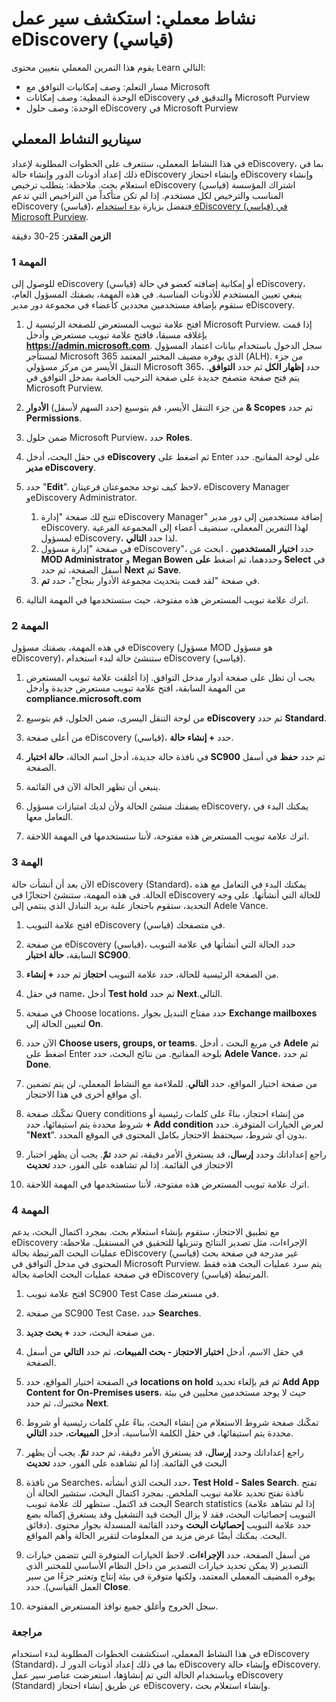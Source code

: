 <!---
---
تمرين معملي: العنوان: "استكشاف سير عمل eDiscovery (القياسي)" مسار التعلم/الوحدة النمطية/الوحدة: "مسار التعلم: وصف إمكانات توافق Microsoft؛ الوحدة النمطية 5: وصف إمكانات eDiscovery والتدقيق الخاصة بـ Microsoft Purview؛ الوحدة 2: وصف حلول eDiscovery في Microsoft 365'
---
--->

# نشاط معملي: استكشف سير عمل eDiscovery (قياسي)

يقوم هذا التمرين المعملي بتعيين محتوى Learn التالي:

- مسار التعلم: وصف إمكانيات التوافق مع Microsoft
- الوحدة النمطية: وصف إمكانات eDiscovery والتدقيق في Microsoft Purview
- الوحدة: وصف حلول eDiscovery في Microsoft Purview

## سيناريو النشاط المعملي

في هذا النشاط المعملي، ستتعرف على الخطوات المطلوبة لإعداد eDiscovery، بما في ذلك إعداد أذونات الدور وإنشاء حالة eDiscovery وإنشاء احتجاز eDiscovery وإنشاء استعلام بحث.  ملاحظة:  يتطلب ترخيص eDiscovery (قياسي) اشتراك المؤسسة المناسب والترخيص لكل مستخدم. إذا لم تكن متأكداً من التراخيص التي تدعم eDiscovery (قياسي)، فتفضل بزيارة [بدء استخدام eDiscovery (قياسي) في Microsoft Purview](https://docs.microsoft.com/microsoft-365/compliance/get-started-core-ediscovery?view=o365-worldwide).

**الزمن المقدر**: 25-30 دقيقة

### المهمة 1

للوصول إلى eDiscovery (قياسي) أو إمكانية إضافته كعضو في حالة eDiscovery، ينبغي تعيين المستخدم للأذونات المناسبة. في هذه المهمة، بصفتك المسؤول العام، ستقوم بإضافة مستخدمين محددين كأعضاء في مجموعة دور مدير eDiscovery.

1. افتح علامة تبويب المستعرض للصفحة الرئيسية ل Microsoft Purview.  إذا قمت بإغلاقه مسبقا، فافتح علامة تبويب مستعرض وأدخل **https://admin.microsoft.com**. سجل الدخول باستخدام بيانات اعتماد المسؤول لمستأجر Microsoft 365 الذي يوفره مضيف المختبر المعتمد (ALH). من جزء التنقل الأيسر من مركز مسؤولي Microsoft 365، حدد **إظهار الكل** ثم حدد **التوافق**.  يتم فتح صفحة متصفح جديدة على صفحة الترحيب الخاصة بمدخل التوافق في Microsoft Purview.  


1. من جزء التنقل الأيسر، قم بتوسيع (حدد السهم لأسفل) **الأدوار & Scopes** ثم حدد **Permissions**.

1. ضمن حلول Microsoft Purview، حدد **Roles**.

1. في حقل البحث، أدخل **eDiscovery** ثم اضغط على Enter على لوحة المفاتيح.  حدد **مدير eDiscovery**.

1. حدد "**Edit**".  لاحظ كيف توجد مجموعتان فرعيتان، eDiscovery Manager وeDiscovery Administrator.  
    1. تتيح لك صفحة "إدارة eDiscovery Manager" إضافة مستخدمين إلى دور مدير eDiscovery. لهذا التمرين المعملي، سنضيف أعضاء إلى المجموعة الفرعية لمسؤول eDiscovery، لذا حدد **التالي**.
    1. في صفحة "إدارة مسؤول eDiscovery"، حدد **اختيار المستخدمين** . ابحث عن **MOD Administrator** و **Megan Bowen** وحددهما، ثم اضغط **على Select** في أسفل الصفحة، ثم حدد **Next** ثم **Save**.
    1. في صفحة "لقد قمت بتحديث مجموعة الأدوار بنجاح"، حدد **تم**.

1. اترك علامة تبويب المستعرض هذه مفتوحة، حيث ستستخدمها في المهمة التالية.

### المهمة 2

في هذه المهمة، بصفتك مسؤول eDiscovery (مسؤول MOD هو مسؤول eDiscovery)، ستنشئ حالة لبدء استخدام eDiscovery (قياسي).

1. يجب أن تظل على صفحة أدوار مدخل التوافق. إذا أغلقت علامة تبويب المستعرض من المهمة السابقة، افتح علامة تبويب مستعرض جديدة وأدخل **compliance.microsoft.com**

1. من لوحة التنقل اليسرى، ضمن الحلول، قم بتوسيع **eDiscovery** ثم حدد **Standard**.

1. من أعلى صفحة eDiscovery (قياسي)، حدد **+ إنشاء حالة**.

1. في نافذة حالة جديدة، أدخل اسم الحالة، **حالة اختبار SC900** ثم حدد **حفظ** في أسفل الصفحة.

1. ينبغي أن تظهر الحالة الآن في القائمة.

1. بصفتك منشئ الحالة ولأن لديك امتيازات مسؤول eDiscovery، يمكنك البدء في التعامل معها.  

1. اترك علامة تبويب المستعرض هذه مفتوحة، لأننا ستستخدمها في المهمة اللاحقة.

### الهمة 3

الآن بعد أن أنشأت حالة eDiscovery (Standard)، يمكنك البدء في التعامل مع هذه الحالة.  في هذه المهمة، ستنشئ احتجازًا في eDiscovery للحالة التي أنشأتها.  على وجه التحديد، ستقوم باحتجاز علبة بريد التبادل الذي ينتمي إلى Adele Vance.

1. افتح علامة التبويب eDiscovery (قياسي) في متصفحك.

1. من صفحة eDiscovery (قياسي)، حدد الحالة التي أنشأتها في علامة التبويب السابقة، **حالة اختبار SC900**.

1. من الصفحة الرئيسية للحالة، حدد علامة التبويب **احتجاز** ثم حدد **+ إنشاء**.

1. في حقل name، أدخل **Test hold** ثم حدد **Next**.التالي.

1. في صفحة Choose locations، حدد مفتاح التبديل بجوار **Exchange mailboxes** لتعيين الحالة إلى **On**.  

1. الآن حدد **Choose users, groups, or teams**.  في مربع البحث ، أدخل **Adele** ثم اضغط على Enter بلوحة المفاتيح. من نتائج البحث، حدد **Adele Vance**، ثم حدد **Done**.

1. من صفحة اختيار المواقع، حدد **التالي**.  للملاءمة مع النشاط المعملي، لن يتم تضمين أي مواقع أخرى في هذا الاحتجاز.

1. تمكّنك صفحة Query conditions من إنشاء احتجاز، بناءً على كلمات رئيسية أو شروط محددة يتم استيفائها، حدد **+ Add condition** لعرض الخيارات المتوفرة.  حدد "**Next**". بدون أي شروط، سيحتفظ الاحتجاز بكامل المحتوى في الموقع المحدد.

1. راجع إعداداتك وحدد **إرسال**، قد يستغرق الأمر دقيقة، ثم حدد **تمّ**.  يجب أن يظهر اختبار الاحتجاز في القائمة.  إذا لم تشاهده على الفور، حدد **تحديث**

1. اترك علامة تبويب المستعرض هذه مفتوحة، لأننا ستستخدمها في المهمة اللاحقة.

### المهمة 4

مع تطبيق الاحتجاز، ستقوم بإنشاء استعلام بحث.  بمجرد اكتمال البحث، يدعم eDiscovery الإجراءات، مثل تصدير النتائج وتنزيلها للتحقيق في المستقبل.   ملاحظة:  عمليات البحث المرتبطة بحالة eDiscovery (قياسي) غير مدرجة في صفحة بحث المحتوى في مدخل التوافق في Microsoft Purview. يتم سرد عمليات البحث هذه فقط في صفحة عمليات البحث الخاصة بحالة eDiscovery (قياسي) المرتبطة.

1. افتح علامة تبويب SC900 Test Case في مستعرضك.

1. من صفحة SC900 Test Case، حدد **Searches**.

1. من صفحة البحث، حدد **+ بحث جديد**.

1. في حقل الاسم، أدخل **اختبار الاحتجاز - بحث المبيعات**، ثم حدد **التالي** من أسفل الصفحة.

1. في الصفحة اختيار المواقع، حدد **locations on hold** ثم قم بإلغاء تحديد **Add App Content for On-Premises users**، حيث لا يوجد مستخدمين محليين في بيئة مختبرك، ثم حدد **Next**.

1. تمكّنك صفحة شروط الاستعلام من إنشاء البحث، بناءً على كلمات رئيسية أو شروط محددة يتم استيفائها، في حقل الكلمة الأساسية، أدخل **المبيعات**، حدد **التالي**.

1. راجع إعداداتك وحدد **إرسال**، قد يستغرق الأمر دقيقة، ثم حدد **تمّ**.  يجب أن يظهر البحث في القائمة.  إذا لم تشاهده على الفور، حدد **تحديث**

1. من نافذة Searches، حدد البحث الذي أنشأته، **Test Hold - Sales Search**.  تفتح نافذة تفتح تحديد علامة تبويب الملخص.  بمجرد اكتمال البحث، ستشير الحالة أن البحث قد اكتمل.  ستظهر لك علامة تبويب Search statistics (إذا لم تشاهد علامة التبويب إحصائيات البحث، فقد لا يزال البحث قيد التشغيل وقد يستغرق إكماله بضع دقائق).  حدد علامة التبويب **إحصائيات البحث** وحدد القائمة المنسدلة بجوار محتوى البحث.  يمكنك أيضًا عرض مزيد من المعلومات لتقرير الحالة وأهم المواقع.  

1. من أسفل الصفحة، حدد **الإجراءات**.  لاحظ الخيارات المتوفرة التي تتضمن خيارات التصدير (لا يمكن تحديد خيارات التصدير من داخل النظام الأساسي للمختبر الذي يوفره المضيف المعملي المعتمد، ولكنها متوفرة في بيئة إنتاج وتعتبر جزءًا من سير العمل القياسي). حدد ⁧**⁩Close⁧**⁩.

1. سجل الخروج وأغلق جميع نوافذ المستعرض المفتوحة.

### مراجعة

في هذا النشاط المعملي، استكشفت الخطوات المطلوبة لبدء استخدام eDiscovery (Standard)، بما في ذلك إعداد أذونات الدور لـ eDiscovery وإنشاء حالة eDiscovery.  وباستخدام الحالة التي تم إنشاؤها، استعرضت عناصر سير عمل eDiscovery (Standard) عن طريق إنشاء احتجاز eDiscovery، وإنشاء استعلام بحث.
